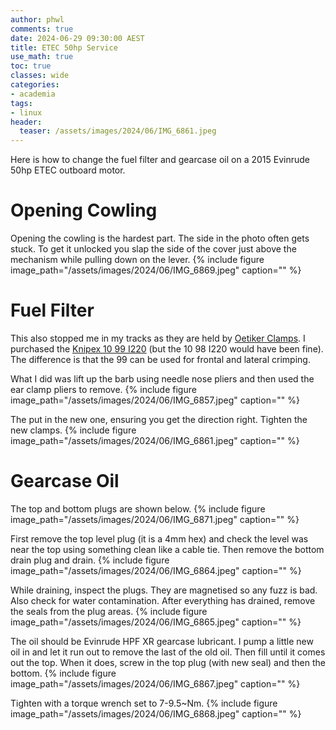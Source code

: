 ```yaml
---
author: phwl
comments: true
date: 2024-06-29 09:30:00 AEST
title: ETEC 50hp Service
use_math: true
toc: true
classes: wide
categories:
- academia
tags:
- linux
header:
  teaser: /assets/images/2024/06/IMG_6861.jpeg
---
```


Here is how to change the fuel filter and gearcase oil on a 2015 Evinrude 50hp ETEC outboard motor.

# Opening Cowling
Opening the cowling is the hardest part. The side in the photo often gets stuck. To get it unlocked you slap the side of the cover just above the mechanism while pulling down on the lever.
{% include figure image_path="/assets/images/2024/06/IMG_6869.jpeg" caption="" %}

# Fuel Filter
This also stopped me in my tracks as they are held by [Oetiker Clamps](https://www.oetiker.com/). I purchased the [Knipex 10 99 I220](https://www.knipex.com/products/special-pliers/ear-clamp-pliers/ear-clamp-pliers/1099I220) (but the 10 98 I220 would have been fine). The difference is that the 99 can be used for frontal and lateral crimping.

What I did was lift up the barb using needle nose pliers and then used the ear clamp pliers to remove.
{% include figure image_path="/assets/images/2024/06/IMG_6857.jpeg" caption="" %}

The put in the new one, ensuring you get the direction right. Tighten the new clamps.
{% include figure image_path="/assets/images/2024/06/IMG_6861.jpeg" caption="" %}

# Gearcase Oil
The top and bottom plugs are shown below.
{% include figure image_path="/assets/images/2024/06/IMG_6871.jpeg" caption="" %}

First remove the top level plug (it is a 4mm hex) and check the level was near the top using something clean like a cable tie. Then remove the bottom drain plug and drain.
{% include figure image_path="/assets/images/2024/06/IMG_6864.jpeg" caption="" %}

While draining, inspect the plugs. They are magnetised so any fuzz is bad. Also check for water contamination. After everything has drained, remove the seals from the plug areas.
{% include figure image_path="/assets/images/2024/06/IMG_6865.jpeg" caption="" %}

The oil should be Evinrude HPF XR gearcase lubricant.
I pump a little new oil in and let it run out to remove the last of the old oil.
Then fill until it comes out the top. When it does, screw in the top plug (with new seal) and then the bottom.
{% include figure image_path="/assets/images/2024/06/IMG_6867.jpeg" caption="" %}

Tighten with a torque wrench set to 7-9.5~Nm.
{% include figure image_path="/assets/images/2024/06/IMG_6868.jpeg" caption="" %}

